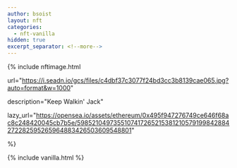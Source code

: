 ```yaml
---
author: bsoist
layout: nft
categories:
  - nft-vanilla
hidden: true
excerpt_separator: <!--more-->
---
```

{% include nftimage.html 

url="https://i.seadn.io/gcs/files/c4dbf37c3077f24bd3cc3b8139cae065.jpg?auto=format&w=1000"

description="Keep Walkin' Jack"

lazy_url="https://opensea.io/assets/ethereum/0x495f947276749ce646f68ac8c248420045cb7b5e/5985210497355107417265215381210579199842884272282595265964883426503609548801"

%}


<!--more-->
{% include vanilla.html %}
